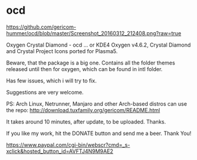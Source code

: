 # ocd

https://github.com/gericom-hummer/ocd/blob/master/Screenshot_20160312_212408.png?raw=true

Oxygen Crystal Diamond - ocd ... or KDE4 Oxygen v4.6.2, Crystal Diamond and Crystal Project Icons ported for Plasma5. 

Beware, that the package is a big one. Contains all the folder themes released until then for oxygen, which can be found in intl folder. 

Has few issues, which i will try to fix.

Suggestions are very welcome.

PS: Arch Linux, Netrunner, Manjaro and other Arch-based distros can use the repo: 
http://download.tuxfamily.org/gericom/README.html

It takes around 10 minutes, after update, to be uploaded. Thanks.

If you like my work, hit the DONATE button and send me a beer. Thank You!

https://www.paypal.com/cgi-bin/webscr?cmd=_s-xclick&hosted_button_id=AVFTJ4N9M9AE2

